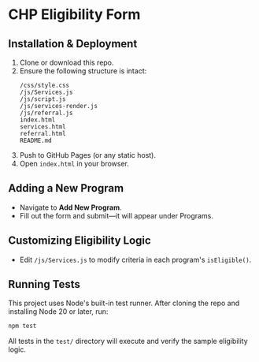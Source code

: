 # CHP Eligibility Form

## Installation & Deployment
1. Clone or download this repo.
2. Ensure the following structure is intact:
   ```
   /css/style.css
   /js/Services.js
   /js/script.js
   /js/services-render.js
   /js/referral.js
   index.html
   services.html
   referral.html
   README.md
   ```
3. Push to GitHub Pages (or any static host).
4. Open `index.html` in your browser.

## Adding a New Program
- Navigate to **Add New Program**.
- Fill out the form and submit—it will appear under Programs.

## Customizing Eligibility Logic
- Edit `/js/Services.js` to modify criteria in each program's `isEligible()`.

## Running Tests
This project uses Node's built-in test runner. After cloning the repo and
installing Node 20 or later, run:

```bash
npm test
```

All tests in the `test/` directory will execute and verify the sample
eligibility logic.
